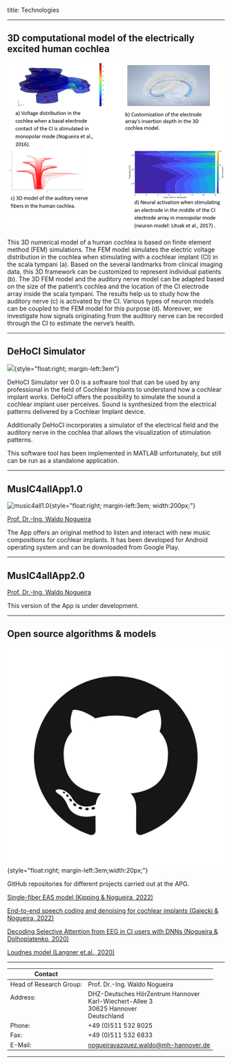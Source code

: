 title: Technologies

- - -

##  3D computational model of the electrically excited human cochlea

<p align="center">
  <img width="600" src="technologies/3D_models.png">
</p>

This 3D numerical model of a human cochlea is based on finite element method (FEM) simulations. The FEM model simulates the electric voltage distribution in the cochlea when stimulating with a cochlear implant (CI) in the scala tympani (a). Based on the several landmarks from clinical imaging data, this 3D framework can be customized to represent individual patients (b). The 3D FEM model and the auditory nerve model can be adapted based on the size of the patient’s cochlea and the location of the CI electrode array inside the scala tympani. The results help us to study how the auditory nerve (c) is activated by the CI. Various types of neuron models can be coupled to the FEM model for this purpose (d). Moreover, we investigate how signals originating from the auditory nerve can be recorded through the CI to estimate the nerve’s health. 

- - -

##  DeHoCI Simulator

![](technologies/dehocisim.png){style="float:right; margin-left:3em"}

DeHoCI Simulator ver 0.0 is a software tool that can be used by any professional in the field of Cochlear Implants to understand how a cochlear implant works. DeHoCI offers the possibility to simulate the sound a cochlear implant user perceives. Sound is synthesized from the electrical patterns delivered by a Cochlear Implant device.

Additionally DeHoCI incorporates a simulator of the electrical field and the auditory nerve in the cochlea  that allows the visualization of stimulation patterns.

This software tool has been implemented in MATLAB unfortunately, but still can be run as a standalone application.

---


## MusIC4allApp1.0

![music4all1.0](technologies/music4all1.0.png){style="float:right; margin-left:3em; width:200px;"}

[Prof. Dr.-Ing. Waldo Nogueira](nogueira.md)

The App offers an original method to listen and interact with new music compositions for cochlear implants. It has been developed for Android operating system and  can be downloaded from Google Play.

- - -

## MusIC4allApp2.0

[Prof. Dr.-Ing. Waldo Nogueira](nogueira.md)

This version of the App is under development. 

- - -

## Open source algorithms & models

![music4all1.0](technologies/github.png){style="float:right; margin-left:3em;width:20px;"}

GitHub repositories for different projects carried out at the APG.

[Single-fiber EAS model (Kipping & Nogueira, 2022)](https://github.com/APGDHZ/Single-fiber-EAS-model)

[End-to-end speech coding and denoising for cochlear implants (Gajecki & Nogueira, 2022)](https://github.com/APGDHZ/DeepACE)

[Decoding Selective Attention from EEG in CI users with DNNs (Nogueira & Dolhopiatenko, 2020)](https://github.com/APGDHZ/SelectiveAttentionDNN)

[Loudnes model (Langner et.al., 2020)](https://github.com/APGDHZ/LoudnessModel)

---

| Contact                 |                            |
| ------------------------|--------------------------- |
| Head of Research Group:<br>          | Prof. Dr.-Ing. Waldo Nogueira|
| Address: <br><br><br>   | DHZ-Deutsches HörZentrum Hannover<br> Karl-Wiechert-Allee 3 <br> 30625 Hannover <br> Deutschland |
| Phone:                  | +49 (0)511 532 8025 |
| Fax:                    | +49 (0)511 532 6833 |
| E-Mail:                 |<nogueiravazquez.waldo@mh-hannover.de>|


---


